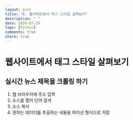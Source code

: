 ```yaml
---
layout: post
title: "6. 웹사이트에서 태그 스타일 살펴보기"
description: " "
date: 2020-07-29
tags: [Python]
comments: true
share: true
---
```


# 웹사이트에서 태그 스타일 살펴보기

## 실시간 뉴스 제목을 크롤링 하기
1. 웹 브라우저에 주소 입력
2. 소스를 열어 단어 검색
3. 소스 복사
4. 원하는 데이터를 추출하는 내용을 파이선 형식으로 저장

```python
```
